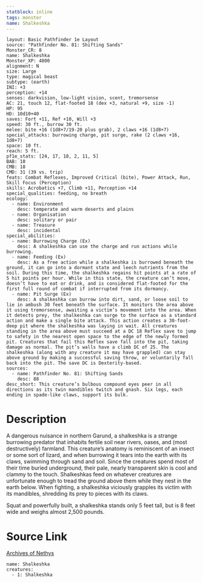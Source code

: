 ```yaml
---
statblock: inline
tags: monster
name: Shalkeshka
---
```

```statblock
layout: Basic Pathfinder 1e Layout
source: "Pathfinder No. 81: Shifting Sands"
Monster_CR: 8
name: Shalkeshka
Monster_XP: 4800
alignment: N
size: Large
type: magical beast
subtype: (earth)
INI: +3
perception: +14
senses: darkvision, low-light vision, scent, tremorsense
AC: 21, touch 12, flat-footed 18 (dex +3, natural +9, size -1)
HP: 95
HD: 10d10+40
saves: Fort +11, Ref +10, Will +3
speed: 30 ft., burrow 30 ft.
melee: bite +16 (1d8+7/19-20 plus grab), 2 claws +16 (1d8+7)
special_attacks: burrowing charge, pit surge, rake (2 claws +16, 1d8+7)
space: 10 ft.
reach: 5 ft.
pf1e_stats: [24, 17, 18, 2, 11, 5]
BAB: 10
CMB: 18
CMD: 31 (39 vs. trip)
feats: Combat Reflexes, Improved Critical (bite), Power Attack, Run, Skill Focus (Perception)
skills: Acrobatics +7, Climb +11, Perception +14
special_qualities: feeding, no breath
ecology:
  - name: Environment
    desc: temperate and warm deserts and plains
  - name: Organisation
    desc: solitary or pair
  - name: Treasure
    desc: incidental
special_abilities:
  - name: Burrowing Charge (Ex)
    desc: A shalkeshka can use the charge and run actions while burrowing.
  - name: Feeding (Ex)
    desc: As a free action while a shalkeshka is burrowed beneath the ground, it can go into a dormant state and leech nutrients from the soil. During this time, the shalkeshka regains hit points at a rate of 5 hit points per hour. While in this state, the creature can’t move, doesn’t have to eat or drink, and is considered flat-footed for the first full round of combat if interrupted from its dormancy.
  - name: Pit Surge (Ex)
    desc: A shalkeshka can burrow into dirt, sand, or loose soil to lie in ambush 30 feet beneath the surface. It monitors the area above it using tremorsense, awaiting a victim’s movement into the area. When it detects prey, the shalkeshka can surge to the surface as a standard action and make a single bite attack. This action creates a 30-foot-deep pit where the shalkeshka was laying in wait. All creatures standing in the area above must succeed at a DC 18 Reflex save to jump to safety in the nearest open space to the edge of the newly formed pit. Creatures that fail this Reflex save fall into the pit, taking damage as normal. The pit’s walls have a climb DC of 25. The shalkeshka (along with any creature it may have grappled) can stay above ground by making a successful saving throw, or voluntarily fall back into the pit. The save DC is Dexterity-based.
sources:
  - name: Pathfinder No. 81: Shifting Sands
    desc: 88
desc_short: This creature’s bulbous compound eyes peer in all directions as its twin mandibles twitch and gnash. Six legs, each ending in spade-like claws, support its bulk.
```
# Description
A dangerous nuisance in northern Garund, a shalkeshka is a strange burrowing predator that inhabits fertile soil near rivers, oases, and (most destructively) farmland. This creature’s anatomy is reminiscent of an insect or some sort of lizard, and when burrowing it tears into the earth with its claws, swimming through sand and soil. Since the creatures spend most of their time buried underground, their pale, nearly transparent skin is cool and clammy to the touch. Shalkeshkas feed on whatever creatures are unfortunate enough to tread the ground above them while they nest in the earth below. When fighting, a shalkeshka viciously grapples its victim with its mandibles, shredding its prey to pieces with its claws.

Squat and powerfully built, a shalkeshka stands only 5 feet tall, but is 8 feet wide and weighs almost 2,500 pounds.
# Source Link
[Archives of Nethys](https://aonprd.com/MonsterDisplay.aspx?ItemName=Shalkeshka)
```encounter-table
name: Shalkeshka
creatures:
  - 1: Shalkeshka
```
